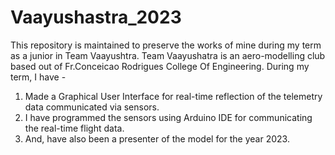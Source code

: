 # Vaayushastra_2023
This repository is maintained to preserve the works of mine during my term as a junior in Team Vaayushtra.
Team Vaayushatra is an aero-modelling club based out of Fr.Conceicao Rodrigues College Of Engineering.
During my term, I have - 
1. Made a Graphical User Interface for real-time reflection of the telemetry data communicated via sensors.
2. I have programmed the sensors using Arduino IDE for communicating the real-time flight data.
3. And, have also been a presenter of the model for the year 2023.
